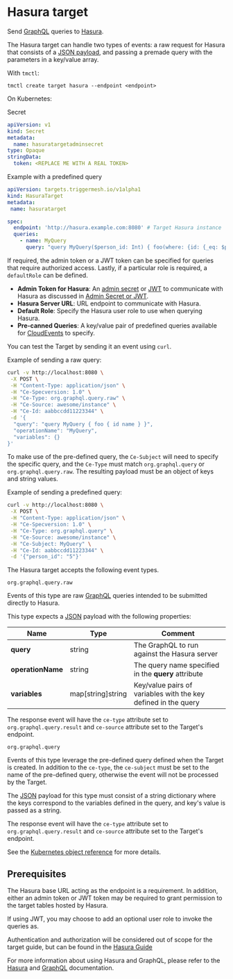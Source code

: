 # Hasura target

Send [GraphQL](https://graphql.org/) queries to [Hasura](https://hasura.io/).

The Hasura target can handle two types of events: a raw request for Hasura that
consists of a [JSON payload](https://graphql.org/learn/serving-over-http/), and
passing a premade query with the parameters in a key/value array.


With `tmctl`:

```
tmctl create target hasura --endpoint <endpoint>
```

On Kubernetes:

Secret

```yaml
apiVersion: v1
kind: Secret
metadata:
  name: hasuratargetadminsecret
type: Opaque
stringData:
  token: <REPLACE ME WITH A REAL TOKEN>
```

Example with a predefined query

```yaml
apiVersion: targets.triggermesh.io/v1alpha1
kind: HasuraTarget
metadata:
 name: hasuratarget

spec:
  endpoint: 'http://hasura.example.com:8080' # Target Hasura instance
  queries:
    - name: MyQuery
      query: "query MyQuery($person_id: Int) { foo(where: {id: {_eq: $person_id}} ) { id name } }"

```

If required, the admin token or a JWT token can be specified for queries that
require authorized access.  Lastly, if a particular role is required, a `defaultRole`
can be defined.

- **Admin Token for Hasura**: An [admin secret][hasura-admin] or [JWT][hasura-jwt] to communicate with Hasura as discussed in [Admin Secret or JWT](#admin-secret-or-jwt).
- **Hasura Server URL**: URL endpoint to communicate with Hasura.
- **Default Role**: Specify the Hasura user role to use when querying Hasura.
- **Pre-canned Queries**: A key/value pair of predefined queries available for [CloudEvents][ce] to specify.

You can test the Target by sending it an event using `curl`.

Example of sending a raw query:

```sh
curl -v http://localhost:8080 \
 -X POST \
 -H "Content-Type: application/json" \
 -H "Ce-Specversion: 1.0" \
 -H "Ce-Type: org.graphql.query.raw" \
 -H "Ce-Source: awesome/instance" \
 -H "Ce-Id: aabbccdd11223344" \
 -d '{
  "query": "query MyQuery { foo { id name } }",
  "operationName": "MyQuery",
  "variables": {}
}'
```

To make use of the pre-defined query, the `Ce-Subject` will need to specify the
specific query, and the `Ce-Type` must match `org.graphql.query` or
`org.graphql.query.raw`. The resulting payload must be an object of keys and
string values.

Example of sending a predefined query:

```sh
curl -v http://localhost:8080 \
 -X POST \
 -H "Content-Type: application/json" \
 -H "Ce-Specversion: 1.0" \
 -H "Ce-Type: org.graphql.query" \
 -H "Ce-Source: awesome/instance" \
 -H "Ce-Subject: MyQuery" \
 -H "Ce-Id: aabbccdd11223344" \
 -d '{"person_id": "5"}'
```

The Hasura target accepts the following event types.

`org.graphql.query.raw`

Events of this type are raw [GraphQL][graphql] queries intended to be submitted directly to Hasura.

This type expects a [JSON][ce-jsonformat] payload with the following properties:

| Name  |  Type |  Comment |
| ---|---|---|
| **query**| string| The GraphQL to run against the Hasura server|
| **operationName**| string| The query name specified in the **query** attribute|
| **variables**| map[string]string| Key/value pairs of variables with the key defined in the query|

The response event will have the `ce-type` attribute set to `org.graphql.query.result` and
`ce-source` attribute set to the Target's endpoint.

`org.graphql.query`

Events of this type leverage the pre-defined query defined when the Target is created. In addition
to the `ce-type`, the `ce-subject` must be set to the name of the pre-defined query, otherwise
the event will not be processed by the Target.

The [JSON][ce-jsonformat] payload for this type must consist of a string dictionary where the
keys correspond to the variables defined in the query, and key's value is passed as a string.

The response event will have the `ce-type` attribute set to `org.graphql.query.result` and
`ce-source` attribute set to the Target's endpoint.

See the [Kubernetes object reference](../../reference/targets/#targets.triggermesh.io/v1alpha1.HasuraTarget) for more details.

## Prerequisites

The Hasura base URL acting as the endpoint is a requirement.  In addition, either
an admin token or JWT token may be required to grant permission to the target
tables hosted by Hasura.

If using JWT, you may choose to add an optional user role to invoke the queries as.

Authentication and authorization will be considered out of scope for the target guide, but
can be found in the [Hasura Guide](https://hasura.io/docs/1.0/graphql/core/auth/index.html)

For more information about using Hasura and GraphQL, please refer to the [Hasura][hasura] and [GraphQL][graphql] documentation.

[ce]: https://cloudevents.io/
[ce-jsonformat]: https://github.com/cloudevents/spec/blob/v1.0/json-format.md

[graphql]: https://graphql.org/
[hasura]: https://hasura.io
[hasura-jwt]: https://hasura.io/docs/1.0/graphql/core/auth/authentication/jwt.html
[hasura-admin]: https://hasura.io/blog/hasura-authentication-explained/#admin-secret-auth
